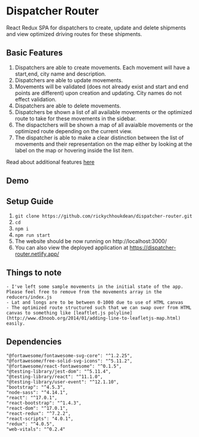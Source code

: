 # Dispatcher Router

React Redux SPA for dispatchers to create, update and delete shipments and view optimized driving routes for these shipments.

## Basic Features    
1. Dispatchers are able to create movements. Each movement will have a start,end, city name and description.
2. Dispatchers are able to update movements. 
3. Movements will be validated (does not already exist and start and end points are different) upon creation and updating. City names do not effect validation.
4. Dispatchers are able to delete movements.
5. Dispatchers be shown a list of all available movements or the optimized route to take for these movements in the sidebar. 
6. The dispactchers will be shown a map of all avaialble movements or the optimized route depending on the current view.
7. The dispatcher is able to make a clear distinction between the list of movements and their representation on the map either by looking at the label on the map or hovering inside the list item.

Read about additional features [here](./FEATURES.md)

## Demo



## Setup Guide

1. `git clone https://github.com/rickychhoukdean/dispatcher-router.git`
2. `cd`
3. `npm i`
4. `npm run start`
5. The website should be now running on http://localhost:3000/
6. You can also view the deployed application at https://dispatcher-router.netlify.app/

## Things to note
    - I've left some sample movements in the initial state of the app. Please feel free to remove from the movements array in the reducers/index.js
    - Lat and longs are to be between 0-1000 due to use of HTML canvas
    - The optimized route structured such that we can swap over from HTML canvas to something like [leaftlet.js polyline](http://www.d3noob.org/2014/01/adding-line-to-leafletjs-map.html) easily.

## Dependencies

    "@fortawesome/fontawesome-svg-core": "^1.2.25",
    "@fortawesome/free-solid-svg-icons": "^5.11.2",
    "@fortawesome/react-fontawesome": "^0.1.5",
    "@testing-library/jest-dom": "^5.11.4",
    "@testing-library/react": "^11.1.0",
    "@testing-library/user-event": "^12.1.10",
    "bootstrap": "^4.5.3",
    "node-sass": "^4.14.1",
    "react": "^17.0.1",
    "react-bootstrap": "^1.4.3",
    "react-dom": "^17.0.1",
    "react-redux": "^7.2.2",
    "react-scripts": "4.0.1",
    "redux": "^4.0.5",
    "web-vitals": "^0.2.4"
